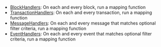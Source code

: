 - [BlockHandlers](../../build/manifest/chain-specific/cosmos.md#mapping-handlers-and-filters): On each and every block, run a mapping function
- [TransactionHandlers](../../build/manifest/chain-specific/cosmos.md#mapping-handlers-and-filters): On each and every transaction, run a mapping function
- [MessageHandlers](../../build/manifest/chain-specific/cosmos.md#mapping-handlers-and-filters): On each and every message that matches optional filter criteria, run a mapping function
- [EventHandlers](../../build/manifest/chain-specific/cosmos.md#mapping-handlers-and-filters): On each and every event that matches optional filter criteria, run a mapping function
